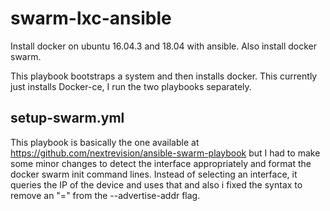 # swarm-lxc-ansible

Install docker on ubuntu 16.04.3 and 18.04 with ansible. Also install docker swarm.

This playbook bootstraps a system and then installs docker. This currently just installs Docker-ce, I run the two playbooks separately. 

## setup-swarm.yml
This playbook is basically the one available at https://github.com/nextrevision/ansible-swarm-playbook but I had to make some minor changes to detect the interface appropriately and format the docker swarm init command lines. Instead of selecting an interface, it queries the IP of the device and uses that and also i fixed the syntax to remove an "=" from the --advertise-addr flag. 
